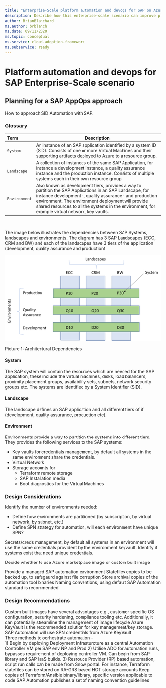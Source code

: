 ```yaml
---
title: "Enterprise-Scale platform automation and devops for SAP on Azure"
description: Describe how this enterprise-scale scenario can improve platform automation and devops of SAP
author: BrianBlanchard
ms.author: brblanch
ms.date: 09/11/2020
ms.topic: conceptual
ms.service: cloud-adoption-framework
ms.subservice: ready
---
```


# Platform automation and devops for SAP Enterprise-Scale scenario

## Planning for a SAP AppOps approach
How to approach SID Automation with SAP. 

### Glossary

Term                                     | Description |
| :------------------------------------------ | ------------------------------
| `System`                       | An instance of an SAP application identified by a system ID (SID). Consists of one or more Virtual Machines and their supporting artifacts deployed to Azure to a resource group.
| `Landscape`                       | A collection of instances of the same SAP Application, for instance a development instance, a quality assurance instance and the production instance. Consists of multiple systems each in their own resource group
| `Environment`                       | Also known as development tiers, provides a way to partition the SAP Applications in an SAP Landscape, for instance development-, quality assurance- and production environment. The environment deployment will provide shared resources to all the systems in the environment, for example virtual network, key vaults.
<br>

The image below illustrates the dependencies between SAP Systems, landscapes and environments. The diagram has 3 SAP Landscapes (ECC, CRM and BW) and each of the landscapes have 3 tiers of the application (development, quality assurance and production)

![Architectural dependencies](media\SGC_Architectural_Principles.png)

Picture 1: Architectural Dependencies

#### **System**

The SAP system will contain the resources which are needed for the SAP application, these include the virtual machines, disks, load balancers, proximity placement groups, availability sets, subnets, network security groups etc. The systems are identified by a System Identifier (SID).

#### **Landscape**

The landscape defines an SAP application and all different tiers of if (development, quality assurance, production etc).

#### **Environment**

Environments provide a way to partition the systems into different tiers. They provides the following services to the SAP systems:

- Key vaults for credentials management, by default all systems in the same environment share the credentials.
- Virtual Network
- Storage accounts for
  - Terraform remote storage
  - SAP Installation media
  - Boot diagnostics for the Virtual Machines

### Design Considerations

Identify the number of environments needed:

- Define how environments are partitioned (by subscription, by virtual network, by subnet, etc.)
- Define SPN strategy for automation, will each environment have unique SPN?

Secrets/creds management, by default all systems in an environment will use the same credentials provident by the environment keyvault. Identify if systems exist that need unique credentials.

Decide whether to use Azure marketplace image or custom built image

Provide a managed SAP automation environment
Statefiles copies to be backed up, to safegaurd against file corruption
Store archival copies of the automation tool binaries
Naming conventions, using default SAP Automation standard is recommended

### Design Recommendations

Custom built images have several advantages e.g., customer specific OS configuration, security hardening, compliance tooling etc. Additionally, it can potentially streamline the management of image lifecycle
Azure KeyVault is the recommended solution for key management/key storage. SAP Automation will use SPN credentials from Azure KeyVault  
Three methods to ocrhestrate automation -               
    1) Begin by deploying Deployment Infrasturcture as a central Automation Controller VM per SAP env NP and Prod
    2) Utilise ADO for automation runs, bypasses requirement of deploying controller VM. Can begin from SAP library and SAP IaaS builds.
    3) Resrouce Provider (RP) based automation, script run calls can be made from Snow portal.
For instance, Terraform statefiles can be stored on RA-GRS based HOT storage accounts
Keep copies of Terraform/Ansible binary/library, specific version applicable to code
SAP Automation publishes a set of naming convention guidelines